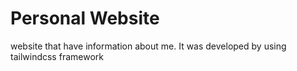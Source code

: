 # Personal Website
website that have information about me.
It was developed by using tailwindcss framework
